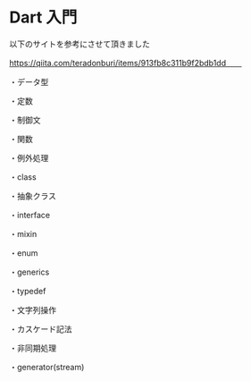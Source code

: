 # Dart 入門　　
以下のサイトを参考にさせて頂きました　　

https://qiita.com/teradonburi/items/913fb8c311b9f2bdb1dd　　

・データ型　　

・定数　　

・制御文　　

・関数　　

・例外処理　　

・class　　

・抽象クラス　　

・interface　　

・mixin　　

・enum　　

・generics　　

・typedef　　

・文字列操作　　

・カスケード記法　　

・非同期処理　　

・generator(stream)



